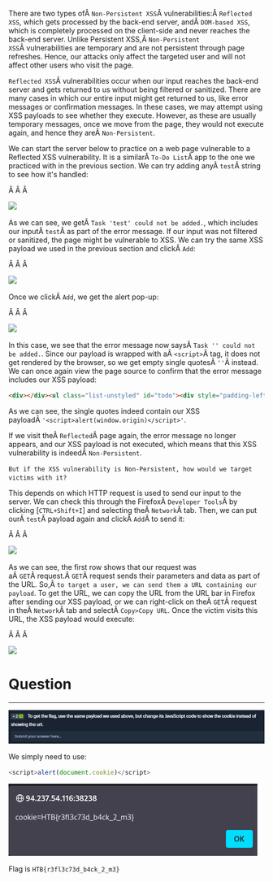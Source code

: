 ﻿---
sticker: lucide//code
---
There are two types ofÂ `Non-Persistent XSS`Â vulnerabilities:Â `Reflected XSS`, which gets processed by the back-end server, andÂ `DOM-based XSS`, which is completely processed on the client-side and never reaches the back-end server. Unlike Persistent XSS,Â `Non-Persistent XSS`Â vulnerabilities are temporary and are not persistent through page refreshes. Hence, our attacks only affect the targeted user and will not affect other users who visit the page.

`Reflected XSS`Â vulnerabilities occur when our input reaches the back-end server and gets returned to us without being filtered or sanitized. There are many cases in which our entire input might get returned to us, like error messages or confirmation messages. In these cases, we may attempt using XSS payloads to see whether they execute. However, as these are usually temporary messages, once we move from the page, they would not execute again, and hence they areÂ `Non-Persistent`.

We can start the server below to practice on a web page vulnerable to a Reflected XSS vulnerability. It is a similarÂ `To-Do List`Â app to the one we practiced with in the previous section. We can try adding anyÂ `test`Â string to see how it's handled:

Â Â Â 

![](https://academy.hackthebox.com/storage/modules/103/xss_reflected_1.jpg)

As we can see, we getÂ `Task 'test' could not be added.`, which includes our inputÂ `test`Â as part of the error message. If our input was not filtered or sanitized, the page might be vulnerable to XSS. We can try the same XSS payload we used in the previous section and clickÂ `Add`:

Â Â Â 

![](https://academy.hackthebox.com/storage/modules/103/xss_reflected_2.jpg)

Once we clickÂ `Add`, we get the alert pop-up:

Â Â Â 

![](https://academy.hackthebox.com/storage/modules/103/xss_stored_xss_alert.jpg)

In this case, we see that the error message now saysÂ `Task '' could not be added.`. Since our payload is wrapped with aÂ `<script>`Â tag, it does not get rendered by the browser, so we get empty single quotesÂ `''`Â instead. We can once again view the page source to confirm that the error message includes our XSS payload:


```html
<div></div><ul class="list-unstyled" id="todo"><div style="padding-left:25px">Task '<script>alert(window.origin)</script>' could not be added.</div></ul>
```

As we can see, the single quotes indeed contain our XSS payloadÂ `'<script>alert(window.origin)</script>'`.

If we visit theÂ `Reflected`Â page again, the error message no longer appears, and our XSS payload is not executed, which means that this XSS vulnerability is indeedÂ `Non-Persistent`.

`But if the XSS vulnerability is Non-Persistent, how would we target victims with it?`

This depends on which HTTP request is used to send our input to the server. We can check this through the FirefoxÂ `Developer Tools`Â by clicking [`CTRL+Shift+I`] and selecting theÂ `Network`Â tab. Then, we can put ourÂ `test`Â payload again and clickÂ `Add`Â to send it:

Â Â Â 

![](https://academy.hackthebox.com/storage/modules/103/xss_reflected_network.jpg)

As we can see, the first row shows that our request was aÂ `GET`Â request.Â `GET`Â request sends their parameters and data as part of the URL. So,Â `to target a user, we can send them a URL containing our payload`. To get the URL, we can copy the URL from the URL bar in Firefox after sending our XSS payload, or we can right-click on theÂ `GET`Â request in theÂ `Network`Â tab and selectÂ `Copy>Copy URL`. Once the victim visits this URL, the XSS payload would execute:

Â Â Â 

![](https://academy.hackthebox.com/storage/modules/103/xss_stored_xss_alert.jpg)


# Question
---
![Pasted image 20250130163930.png](../../../../IMAGES/Pasted%20image%2020250130163930.png)

We simply need to use:

```js
<script>alert(document.cookie)</script>
```

![Pasted image 20250130163936.png](../../../../IMAGES/Pasted%20image%2020250130163936.png)

Flag is `HTB{r3fl3c73d_b4ck_2_m3}`


